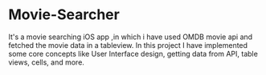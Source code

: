 # Movie-Searcher
It's a movie searching iOS app ,in which i have used  OMDB movie api and fetched the movie data in a tableview. In this project I have implemented some core concepts like User Interface design, getting data from API, table views, cells, and more. 
